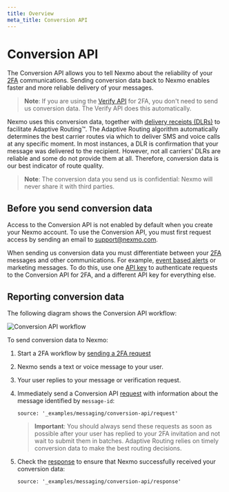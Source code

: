 ```yaml
---
title: Overview
meta_title: Conversion API
---
```


# Conversion API

The Conversion API allows you to tell Nexmo about the reliability of your [2FA](/messaging/us-short-codes/guides/2fa/) communications. Sending conversion data back to Nexmo enables faster and more reliable delivery of your messages.

> **Note**: If you are using the [Verify API](/verify/overview) for 2FA, you don't need to send us conversion data. The Verify API does this automatically.

Nexmo uses this conversion data, together with [delivery receipts (DLRs)](/messaging/sms/guides/delivery-receipts) to facilitate Adaptive Routing™. The Adaptive Routing algorithm automatically determines the best carrier routes via which to deliver SMS and voice calls at any specific moment. In most instances, a DLR is confirmation that your message was delivered to the recipient. However, not all carriers' DLRs are reliable and some do not provide them at all. Therefore, conversion data is our best indicator of route quality.

> **Note**: The conversion data you send us is confidential: Nexmo will never share it with third parties.

## Before you send conversion data

Access to the Conversion API is not enabled by default when you create your Nexmo account. To use the Conversion API, you must first request access by sending an email to [support@nexmo.com](mailto:support@nexmo.com).

When sending us conversion data you must differentiate between your [2FA](/messaging/us-short-codes/guides/2fa) messages and other communications. For example, [event based alerts](/messaging/us-short-codes/guides/alerts) or marketing messages. To do this, use one [API key](/api/conversion) to authenticate requests to the Conversion API for 2FA, and a different API key for everything else.

## Reporting conversion data

The following diagram shows the Conversion API workflow:

![Conversion API workflow](/assets/images/workflow_conversion_api.svg)

To send conversion data to Nexmo:

1. Start a 2FA workflow by [sending a 2FA request](/messaging/us-short-codes/guides/2fa#implementing-the-two-factor-authentication-api-workflow)

2. Nexmo sends a text or voice message to your user.

3. Your user replies to your message or verification request.

4. Immediately send a Conversion API [request](/api/conversion#request) with information about the message identified by `message-id`:

    ```tabbed_examples
    source: '_examples/messaging/conversion-api/request'
    ```
    > **Important**: You should always send these requests as soon as possible after your user has replied to your 2FA invitation and not wait to submit them in batches. Adaptive Routing relies on timely conversion data to make the best routing decisions.

5. Check the [response](/api/conversion#response) to ensure that Nexmo successfully received your conversion data:

    ```tabbed_examples
    source: '_examples/messaging/conversion-api/response'
    ```
